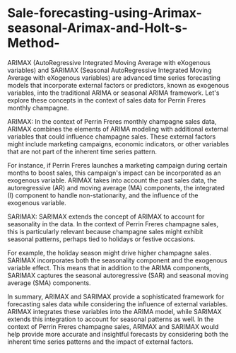 # Sale-forecasting-using-Arimax-seasonal-Arimax-and-Holt-s-Method-
ARIMAX (AutoRegressive Integrated Moving Average with eXogenous variables) and SARIMAX (Seasonal AutoRegressive Integrated Moving Average with eXogenous variables) are advanced time series forecasting models that incorporate external factors or predictors, known as exogenous variables, into the traditional ARIMA or seasonal ARIMA framework. Let's explore these concepts in the context of sales data for Perrin Freres monthly champagne.

ARIMAX:
In the context of Perrin Freres monthly champagne sales data, ARIMAX combines the elements of ARIMA modeling with additional external variables that could influence champagne sales. These external factors might include marketing campaigns, economic indicators, or other variables that are not part of the inherent time series pattern.

For instance, if Perrin Freres launches a marketing campaign during certain months to boost sales, this campaign's impact can be incorporated as an exogenous variable. ARIMAX takes into account the past sales data, the autoregressive (AR) and moving average (MA) components, the integrated (I) component to handle non-stationarity, and the influence of the exogenous variable.

SARIMAX:
SARIMAX extends the concept of ARIMAX to account for seasonality in the data. In the context of Perrin Freres champagne sales, this is particularly relevant because champagne sales might exhibit seasonal patterns, perhaps tied to holidays or festive occasions.

For example, the holiday season might drive higher champagne sales. SARIMAX incorporates both the seasonality component and the exogenous variable effect. This means that in addition to the ARIMA components, SARIMAX captures the seasonal autoregressive (SAR) and seasonal moving average (SMA) components.

In summary, ARIMAX and SARIMAX provide a sophisticated framework for forecasting sales data while considering the influence of external variables. ARIMAX integrates these variables into the ARIMA model, while SARIMAX extends this integration to account for seasonal patterns as well. In the context of Perrin Freres champagne sales, ARIMAX and SARIMAX would help provide more accurate and insightful forecasts by considering both the inherent time series patterns and the impact of external factors.




